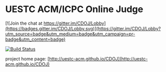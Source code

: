 # UESTC ACM/ICPC Online Judge

[![Join the chat at https://gitter.im/CDOJ/Lobby](https://badges.gitter.im/CDOJ/Lobby.svg)](https://gitter.im/CDOJ/Lobby?utm_source=badge&utm_medium=badge&utm_campaign=pr-badge&utm_content=badge)

[![Build Status](https://travis-ci.org/UESTC-ACM/CDOJ.png?branch=master)](https://travis-ci.org/UESTC-ACM/CDOJ)

project home page: [http://uestc-acm.github.io/CDOJ](http://uestc-acm.github.io/CDOJ)

